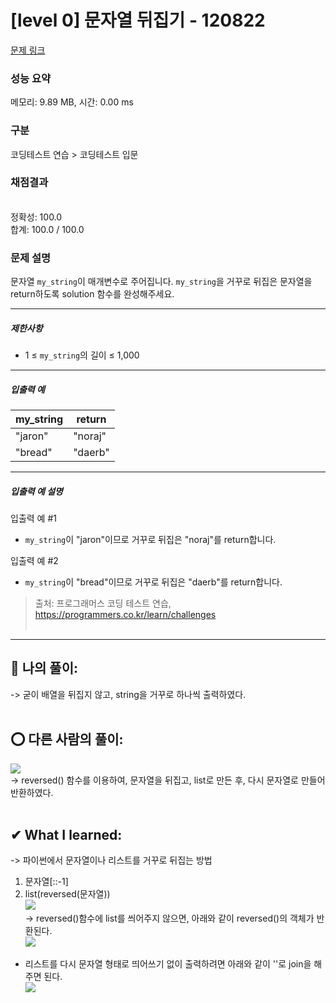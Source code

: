 # [level 0] 문자열 뒤집기 - 120822 

[문제 링크](https://school.programmers.co.kr/learn/courses/30/lessons/120822) 

### 성능 요약

메모리: 9.89 MB, 시간: 0.00 ms

### 구분

코딩테스트 연습 > 코딩테스트 입문

### 채점결과

<br/>정확성: 100.0<br/>합계: 100.0 / 100.0

### 문제 설명

<p>문자열 <code>my_string</code>이 매개변수로 주어집니다. <code>my_string</code>을 거꾸로 뒤집은 문자열을 return하도록 solution 함수를 완성해주세요.</p>

<hr>

<h5>제한사항</h5>

<ul>
<li>1 ≤ <code>my_string</code>의 길이 ≤ 1,000</li>
</ul>

<hr>

<h5>입출력 예</h5>
<table class="table">
        <thead><tr>
<th>my_string</th>
<th>return</th>
</tr>
</thead>
        <tbody><tr>
<td>"jaron"</td>
<td>"noraj"</td>
</tr>
<tr>
<td>"bread"</td>
<td>"daerb"</td>
</tr>
</tbody>
      </table>
<hr>

<h5>입출력 예 설명</h5>

<p>입출력 예 #1</p>

<ul>
<li><code>my_string</code>이 "jaron"이므로 거꾸로 뒤집은 "noraj"를 return합니다.</li>
</ul>

<p>입출력 예 #2</p>

<ul>
<li><code>my_string</code>이 "bread"이므로 거꾸로 뒤집은 "daerb"를 return합니다.</li>
</ul>


> 출처: 프로그래머스 코딩 테스트 연습, https://programmers.co.kr/learn/challenges <br><br>

<hr>

## 👑 나의 풀이: <br>
-> 굳이 배열을 뒤집지 않고, string을 거꾸로 하나씩 출력하였다. <br><br>

## ⭕ 다른 사람의 풀이: <br>
![](https://velog.velcdn.com/images/asj1966/post/101e2828-6ae8-4d1a-8b9d-7d3a5e2717f7/image.png)<br>
-> reversed() 함수를 이용하여, 문자열을 뒤집고, list로 만든 후, 다시 문자열로 만들어 반환하였다. <br><br>

## ✔ What I learned: <br>
-> 파이썬에서 문자열이나 리스트를 거꾸로 뒤집는 방법<br>
1. 문자열[::-1] <br>
2. list(reversed(문자열)) <br>
![](https://velog.velcdn.com/images/asj1966/post/d0ca42a3-5958-40f2-a734-3cbbdb79e493/image.png) <br>
-> reversed()함수에 list를 씌어주지 않으면, 아래와 같이 reversed()의 객체가 반환된다. <br>
![](https://velog.velcdn.com/images/asj1966/post/c25244fe-f105-49c2-9aaf-c7b96db1289c/image.png) <br>
- 리스트를 다시 문자열 형태로 띄어쓰기 없이 출력하려면 아래와 같이 ''로 join을 해주면 된다. <br>
![](https://velog.velcdn.com/images/asj1966/post/89be980e-f26a-4fca-96d3-bdacc91a79e4/image.png)


<br>
